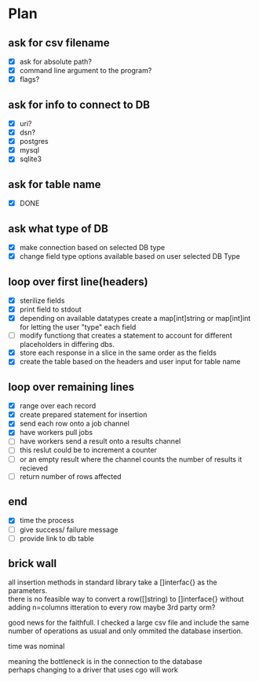 # Plan


## ask for csv filename
- [x] ask for absolute path?  
- [x] command line argument to the program?  
- [x] flags?

## ask for info to connect to DB
- [x] uri?
- [x] dsn?  
- [x] postgres  
- [x] mysql  
- [x] sqlite3  

## ask for table name
- [x] DONE

## ask what type of DB 
- [x] make connection based on selected DB type
- [x] change field type options available based on user selected DB Type

## loop over first line(headers)
- [x] sterilize fields  
- [x] print field to stdout  
- [x] depending on available datatypes create a map[int]string or map[int]int for letting the user "type" each field  
- [ ] modify functiong that creates a statement to account for different placeholders in differing dbs. 
- [x] store each response in a slice in the same order as the fields  
- [x] create the table based on the headers and user input for table name  

## loop over remaining lines
- [x] range over each record  
- [x] create prepared statement for insertion
- [x] send each row onto a job channel  
- [x] have workers pull jobs
- [ ] have workers send a result onto a results channel
- [ ] this reslut could be to increment a counter
- [ ] or an empty result where the channel counts the number of results it recieved
- [ ] return number of rows affected

## end
- [x] time the process  
- [ ] give success/ failure message  
- [ ] provide link to db table  

## brick wall
all insertion methods in standard library take a []interfac{} as the parameters.  
there is no feasible way to convert a row([]string) to []interface{} without adding n=columns itteration to every row
maybe 3rd party orm?


good news for the faithfull. I checked  a large csv file and include the same number of
operations as usual and only ommited the database insertion.

time was nominal

meaning the bottleneck is in the connection to the database  
perhaps changing to a driver that uses cgo will work
